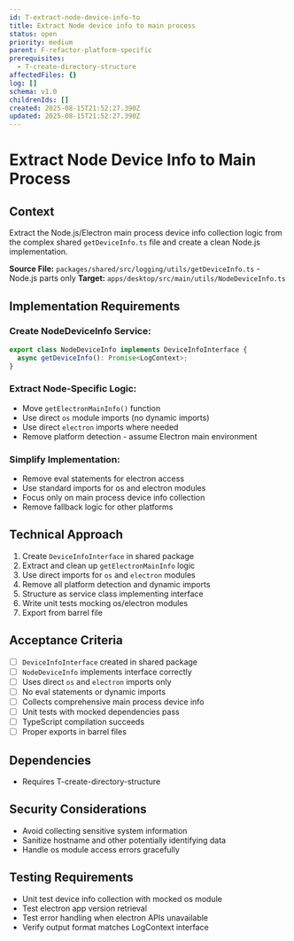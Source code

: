 ```yaml
---
id: T-extract-node-device-info-to
title: Extract Node device info to main process
status: open
priority: medium
parent: F-refactor-platform-specific
prerequisites:
  - T-create-directory-structure
affectedFiles: {}
log: []
schema: v1.0
childrenIds: []
created: 2025-08-15T21:52:27.390Z
updated: 2025-08-15T21:52:27.390Z
---
```


# Extract Node Device Info to Main Process

## Context

Extract the Node.js/Electron main process device info collection logic from the complex shared `getDeviceInfo.ts` file and create a clean Node.js implementation.

**Source File:** `packages/shared/src/logging/utils/getDeviceInfo.ts` - Node.js parts only
**Target:** `apps/desktop/src/main/utils/NodeDeviceInfo.ts`

## Implementation Requirements

### Create NodeDeviceInfo Service:

```typescript
export class NodeDeviceInfo implements DeviceInfoInterface {
  async getDeviceInfo(): Promise<LogContext>;
}
```

### Extract Node-Specific Logic:

- Move `getElectronMainInfo()` function
- Use direct `os` module imports (no dynamic imports)
- Use direct `electron` imports where needed
- Remove platform detection - assume Electron main environment

### Simplify Implementation:

- Remove eval statements for electron access
- Use standard imports for os and electron modules
- Focus only on main process device info collection
- Remove fallback logic for other platforms

## Technical Approach

1. Create `DeviceInfoInterface` in shared package
2. Extract and clean up `getElectronMainInfo` logic
3. Use direct imports for `os` and `electron` modules
4. Remove all platform detection and dynamic imports
5. Structure as service class implementing interface
6. Write unit tests mocking os/electron modules
7. Export from barrel file

## Acceptance Criteria

- [ ] `DeviceInfoInterface` created in shared package
- [ ] `NodeDeviceInfo` implements interface correctly
- [ ] Uses direct `os` and `electron` imports only
- [ ] No eval statements or dynamic imports
- [ ] Collects comprehensive main process device info
- [ ] Unit tests with mocked dependencies pass
- [ ] TypeScript compilation succeeds
- [ ] Proper exports in barrel files

## Dependencies

- Requires T-create-directory-structure

## Security Considerations

- Avoid collecting sensitive system information
- Sanitize hostname and other potentially identifying data
- Handle os module access errors gracefully

## Testing Requirements

- Unit test device info collection with mocked os module
- Test electron app version retrieval
- Test error handling when electron APIs unavailable
- Verify output format matches LogContext interface
